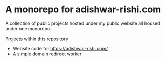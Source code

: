 # A monorepo for adishwar-rishi.com

A collection of public projects hosted under my public website all housed under one monorepo

Projects within this repository

- Website code for https://adishwar-rishi.com/
- A simple domain redirect worker
